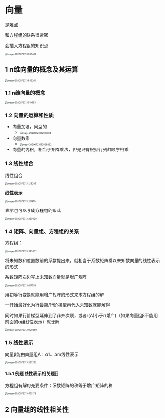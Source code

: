 # 向量

是难点

和方程组的联系很紧密

会插入方程组的知识点

<img src="C:\Users\mioto\AppData\Roaming\Typora\typora-user-images\image-20200723131830404.png" alt="image-20200723131830404" style="zoom:50%;" />

## 1 n维向量的概念及其运算

<img src="C:\Users\mioto\AppData\Roaming\Typora\typora-user-images\image-20200723131843261.png" alt="image-20200723131843261" style="zoom:50%;" />

### 1.1 n维向量的概念

<img src="C:\Users\mioto\AppData\Roaming\Typora\typora-user-images\image-20200723131919993.png" alt="image-20200723131919993" style="zoom:50%;" />

### 1.2 向量的运算和性质

- 向量加法，同型的
  - <img src="C:\Users\mioto\AppData\Roaming\Typora\typora-user-images\image-20200723132015794.png" alt="image-20200723132015794" style="zoom:50%;" />
- 向量数乘
  - <img src="C:\Users\mioto\AppData\Roaming\Typora\typora-user-images\image-20200723132026832.png" alt="image-20200723132026832" style="zoom:50%;" />
- 向量的内积，相当于矩阵乘法，但是只有根据行列的顺序相乘

### 1.3 线性组合

线性组合

<img src="C:\Users\mioto\AppData\Roaming\Typora\typora-user-images\image-20200723132129289.png" alt="image-20200723132129289" style="zoom:50%;" />

**线性表示**

<img src="C:\Users\mioto\AppData\Roaming\Typora\typora-user-images\image-20200723132211970.png" alt="image-20200723132211970" style="zoom:50%;" />

表示也可以写成方程组的形式

<img src="C:\Users\mioto\AppData\Roaming\Typora\typora-user-images\image-20200723132250420.png" alt="image-20200723132250420" style="zoom:50%;" />

### 1.4 矩阵、向量组、方程组的关系

方程组：

<img src="C:\Users\mioto\AppData\Roaming\Typora\typora-user-images\image-20200723132345332.png" alt="image-20200723132345332" style="zoom:50%;" />

将未知数和位置数前的系数提出来，就相当于系数矩阵乘以未知数向量的线性表示的形式

系数矩阵右边写上未知数向量就是增广矩阵

<img src="C:\Users\mioto\AppData\Roaming\Typora\typora-user-images\image-20200723132617755.png" alt="image-20200723132617755" style="zoom:50%;" />

用初等行变换就能用增广矩阵的形式来求方程组的解

一开始最好化为行最简/行阶梯型再代入未知数就能解得

同时如果行阶梯型延伸到了非齐次项，或者r(A)小于r(增广)（如果向量组β不能用前面的α组线性表示）就无解

<img src="C:\Users\mioto\AppData\Roaming\Typora\typora-user-images\image-20200723132900489.png" alt="image-20200723132900489" style="zoom:50%;" />

### 1.5 线性表示

向量β能由向量组A：α1....αm线性表示

<img src="C:\Users\mioto\AppData\Roaming\Typora\typora-user-images\image-20200723133227222.png" alt="image-20200723133227222" style="zoom:50%;" />

#### 1.5.1 例题 线性表示相关题目

方程组有解的充要条件：系数矩阵的秩等于增广矩阵的秩

<img src="C:\Users\mioto\AppData\Roaming\Typora\typora-user-images\image-20200723133425178.png" alt="image-20200723133425178" style="zoom:50%;" />



## 2 向量组的线性相关性